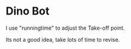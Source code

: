 # Dino Bot

I use "runningtime" to adjust the Take-off point.

Its not a good idea, take lots of time to revise.